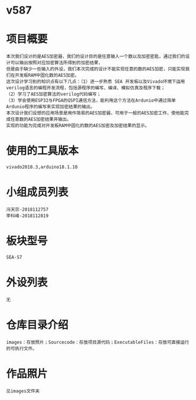 # v587
项目概要
====
    本次我们设计的是AES加密器，我们的设计目的是任意输入一个数以及加密密匙，通过我们的设计可以输出按照对应加密算法所得到的加密结果，
    但是由于缺少一些输入的外设，我们本次完成的设计不能实现任意的数的AES加密，只能实现我们在开发板RAM中固化数的AES加密。
    这次设计学习到的知识点有以下几点：（1）进一步熟悉 SEA 开发板以及Vivado环境下运用 verilog语言的编程开发流程，包括源程序的编写、编译、模拟仿真及程序下载；
    （2）学习了AES加密算法的verilog代码编写；
    （3）学会使用ESP32与FPGA的QSPI通信方法，能利用这个方法在Ardunio中通过简单Ardunio程序的编写来实现加密结果的输出。
    本次设计我们设想的应用场景是用作简易的AES加密器，可用于一般的AES加密工作，使他能完成任意数的AES加密结果并输出。
    实现的功能为完成对开发板RAM中固化的数的AES加密及加密结果的显示。
使用的工具版本
====
    vivado2018.3,arduino18.1.10
小组成员列表
====
    冯天宗-2018112757
    李科峰-2018112819
板块型号
====
    SEA-S7
外设列表
====
    无
仓库目录介绍
====
    images：存放照片；Sourcecode：存放项目源代码；ExecutableFiles：存放可直接运行的可执行文件。
作品照片
====
    见images文件夹
